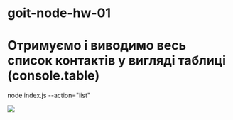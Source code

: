 # goit-node-hw-01

# Отримуємо і виводимо весь список контактів у вигляді таблиці (console.table)

node index.js --action="list"

<img src='https://monosnap.com/file/ownBlYStThYZvltVseZJkFRBVZezsB'>
